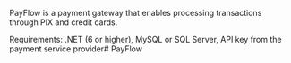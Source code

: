 PayFlow is a payment gateway that enables processing transactions through PIX and credit cards.

Requirements: .NET (6 or higher), MySQL or SQL Server, API key from the payment service provider# PayFlow
